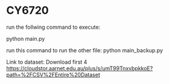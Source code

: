 # CY6720

run the follwing command to execute:

python main.py

run this command to run the other file:
python main_backup.py

Link to dataset: Download first 4
https://cloudstor.aarnet.edu.au/plus/s/umT99TnxvbpkkoE?path=%2FCSV%2FEntire%20Dataset
